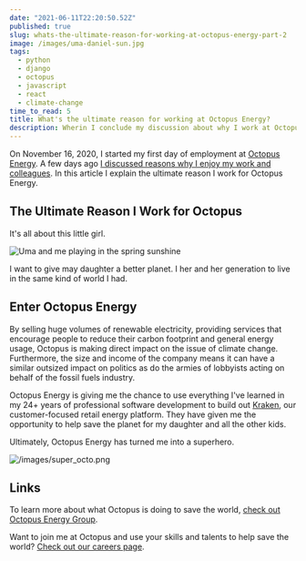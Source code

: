 ```yaml
---
date: "2021-06-11T22:20:50.52Z"
published: true
slug: whats-the-ultimate-reason-for-working-at-octopus-energy-part-2
image: /images/uma-daniel-sun.jpg
tags:
  - python
  - django
  - octopus
  - javascript
  - react  
  - climate-change
time_to_read: 5
title: What's the ultimate reason for working at Octopus Energy?
description: Wherin I conclude my discussion about why I work at Octopus Energy.
---
```


On November 16, 2020, I started my first day of employment at [Octopus Energy](https://octopusenergy.com/). A few days ago [I discussed reasons why I enjoy my work and colleagues](/posts/whats-the-best-thing-about-working-for-octopus-energy-part-1/). In this article I explain the ultimate reason I work for Octopus Energy. 

## The Ultimate Reason I Work for Octopus

It's all about this little girl.

![Uma and me playing in the spring sunshine](/images/uma-daniel-sun.jpg)

I want to give may daughter a better planet. I her and her generation to live in the same kind of world I had. 

## Enter Octopus Energy

By selling huge volumes of renewable electricity, providing services that encourage people to reduce their carbon footprint and general energy usage, Octopus is making direct impact on the issue of climate change. Furthermore, the size and income of the company means it can have a similar outsized impact on politics as do the armies of lobbyists acting on behalf of the fossil fuels industry.

Octopus Energy is giving me the chance to use everything I've learned in my 24+ years of professional software development to build out [Kraken](https://octopusenergy.group/kraken-technologies), our customer-focused retail energy platform. They have given me the opportunity to help save the planet for my daughter and all the other kids.

Ultimately, Octopus Energy has turned me into a superhero.

![/images/super_octo.png](/images/super_octo.png)

## Links

To learn more about what Octopus is doing to save the world, [check out Octopus Energy Group](https://octopusenergy.group/).

Want to join me at Octopus and use your skills and talents to help save the world? [Check out our careers page](https://octopus.energy/careers/).